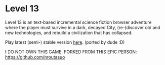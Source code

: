 # Level 13

Level 13 is an text-based incremental science fiction browser adventure where the player must survive in a dark, decayed City, (re-)discover old and new technologies, and rebuild a civilization that has collapsed.

Play latest (semi-) stable version [here](https://dudenoob34.github.io/level13/).  (ported by dude :D)


I DO NOT OWN THIS GAME. FORKED FROM THIS EPIC PERSON: https://github.com/nroutasuo
